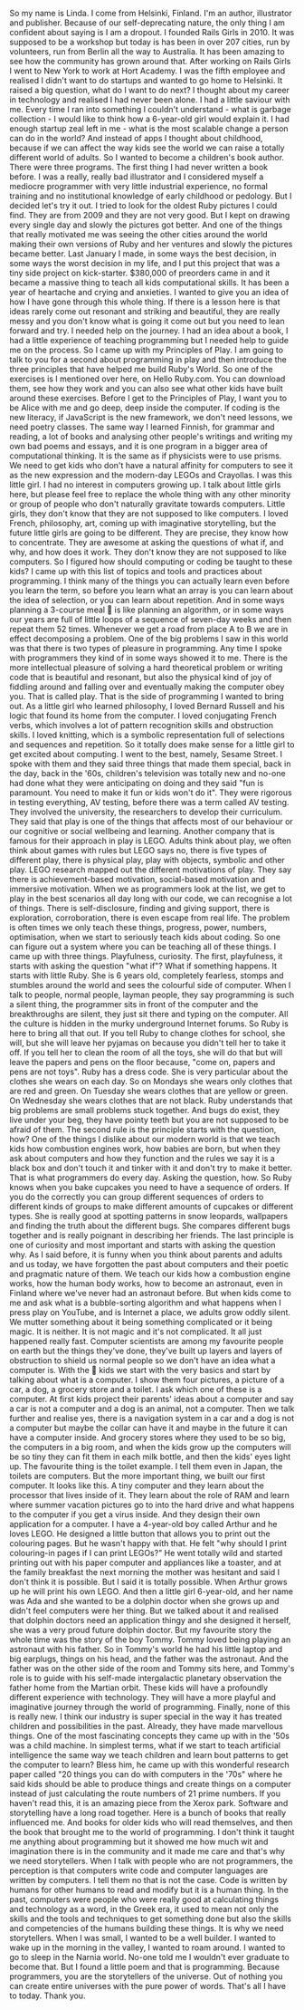 So my name is Linda.  I come from Helsinki, Finland.  I'm an author, illustrator and publisher.  Because of our self-deprecating nature, the only thing I am confident about saying is I am a dropout.  I founded Rails Girls in
2010.  It was supposed to be a workshop but today is has been in over 207 cities, run by volunteers, run from Berlin all the way to Australia.  It has been amazing to see how the community has grown around that.  After working on Rails Girls I went to New York to work at Hort Academy.  I was the fifth employee and realised I didn't want to do startups and wanted to go home to Helsinki.  It raised a big question, what do I want to do next? I thought about my career in technology and realised I had never been alone.  I had a little saviour with me.  Every time I ran into something I couldn't understand - what is garbage collection - I would like to think how a 6-year-old girl would explain it.  I had enough startup zeal left in me - what is the most scalable change a person can do in the world? And instead of apps I thought about childhood, because if we can affect the way kids see the world we can raise a totally different world of adults.  So I wanted to become a children's book author.  There were three programs. The first thing I had never written a book before.  I was a really, really bad illustrator and I considered myself a mediocre programmer with very little industrial experience, no formal training and no institutional knowledge of early childhood or pedology.  But I decided let's try it out.  I tried to look for the oldest Ruby pictures I could find.  They are from 2009 and they are not very good.  But I kept on drawing every single day and slowly the pictures got better.  And one of the things that really motivated me was seeing the other cities around the world making
their own versions of Ruby and her ventures and slowly the pictures became better.  Last January I made, in some ways the best decision, in some ways the worst decision in my life, and I put this project that was a tiny side project on kick-starter.  $380,000 of preorders came in and it became
a massive thing to teach all kids computational skills.  It has been a year of heartache and crying and anxieties.  I wanted to give you an idea of how I have gone through this whole thing.  If there
is a lesson here is that ideas rarely come out resonant and striking and beautiful, they are really messy and you don't know what is going it come out but you need to lean forward and try.  I
needed help on the journey.  I had an idea about a book, I had a little experience of teaching programming but I needed help to guide me on the process.  So I came up with my Principles of
Play.  I am going to talk to you for a second about programming in play and then introduce the three principles that have helped me build Ruby's World.  So one of the exercises is I mentioned over here, on Hello Ruby.com.  You can download them, see how they work and you can also
see what other kids have built around these exercises.  Before I get to the Principles of Play, I
want you to be Alice with me and go deep, deep inside the computer.  If coding is the new literacy, if JavaScript is the new framework, we don't need lessons, we need poetry classes.  The
same way I learned Finnish, for grammar and reading, a lot of books and analysing other people's
writings and writing my own bad poems and essays, and it is one program in a bigger area of computational thinking.  It is the same as if physicists were to use prisms.  We need to get kids who don't have a natural affinity for computers to see it as the new expression and the
modern-day LEGOs and Crayollas.  I was this little girl.  I had no interest in computers growing up.  I talk about little girls here, but please feel free to replace the whole thing with any other
minority or group of people who don't naturally gravitate towards computers.  Little girls, they
don't know that they are not supposed to like computers.  I loved French, philosophy, art, coming up with imaginative storytelling, but the future little girls are going to be different.  They are
precise, they know how to concentrate.  They are awesome at asking the questions of what if, and
why, and how does it work.  They don't know they are not supposed to like computers.  So I figured how should computing or coding be taught to these kids?  I came up with this list of topics and tools and practices about programming.  I think many of the things you can actually learn even before you learn the term, so before you learn what an array is you can learn about the idea of selection, or you can learn about repetition.  And in some ways planning a 3-course meal

is like planning an algorithm, or in some ways our years are full of little loops of a sequence of seven-day weeks and then repeat them 52 times.  Whenever we get a road from place A to B we are in effect decomposing a problem.  One of the big problems I saw in this world was that there is two types of pleasure in programming.  Any time I spoke with programmers they kind of in some ways showed it to me.  There is the more intellectual pleasure of solving a hard theoretical problem or writing code that is beautiful and resonant, but also the physical kind of joy of fiddling around and falling over and eventually making the computer obey you.  That is called play.  That is the side of programming I wanted to bring out.  As a little girl who learned
philosophy, I loved Bernard Russell and his logic that found its home from the computer.  I loved conjugating French verbs, which involves a lot of pattern recognition skills and obstruction skills.
I loved knitting, which is a symbolic representation full of selections and sequences and
repetition.  So it totally does make sense for a little girl to get excited about computing.  I went to the best, namely, Sesame Street.  I spoke with them and they said three things that made them special, back in the day, back in the '60s, children's television was totally new and no-one had done what they were anticipating on doing and they said "fun is paramount.  You need to make it fun or kids won't do it".  They were rigorous in testing everything, AV testing, before there was a term called AV testing.  They involved the university, the researchers to develop their
curriculum.  They said that play is one of the things that affects most of our behaviour or our cognitive or social wellbeing and learning.  Another company that is famous for their approach in play is LEGO.  Adults think about play, we often think about games with rules but LEGO says
no, there is five types of different play, there is physical play, play with objects, symbolic and
other play.  LEGO research mapped out the different motivations of play.  They say there is achievement-based motivation, social-based motivation and immersive motivation.  When we as
programmers look at the list, we get to play in the best scenarios all day long with our code, we
can recognise a lot of things.  There is self-disclosure, finding and giving support, there is exploration, corroboration, there is even escape from real life.  The problem is often times we only teach these things, progress, power, numbers, optimisation, when we start to seriously teach kids about coding.  So one can figure out a system where you can be teaching all of these things.
I came up with three things.  Playfulness, curiosity.  The first, playfulness, it starts with asking the question "what if"? What if something happens.  It starts with little Ruby.  She is 6 years old, completely fearless, stomps and stumbles around the world and sees the colourful side of computer.  When I talk to people, normal people, layman people, they say programming is such a silent thing, the programmer sits in front of the computer and the breakthroughs are silent, they just sit there and typing on the computer.  All the culture is hidden in the murky underground Internet forums.  So Ruby is here to bring all that out.  If you tell Ruby to change clothes for school, she will, but she will leave her pyjamas on because you didn't tell her to take it off.  If
you tell her to clean the room of all the toys, she will do that but will leave the papers and pens on the floor because, "come on, papers and pens are not toys".  Ruby has a dress code.  She is
very particular about the clothes she wears on each day.  So on Mondays she wears only clothes
that are red and green.  On Tuesday she wears clothes that are yellow or green.  On Wednesday she wears clothes that are not black.  Ruby understands that big problems are small problems stuck together.  And bugs do exist, they live under your beg, they have pointy teeth but you are not supposed to be afraid of them.  The second rule is the principle starts with the question, how? One of the things I dislike about our modern world is that we teach kids how combustion engines work, how babies are born, but when they ask about computers and how they function and the rules we say it is a black box and don't touch it and tinker with it and don't try to make it better. That is what programmers do every day.  Asking the question, how.  So Ruby knows when you bake cupcakes you need to have a sequence of orders.  If you do the correctly you can group different sequences of orders to different kinds of groups to make different amounts of cupcakes or different types.  She is really good at spotting patterns in snow leopards, wallpapers and
finding the truth about the different bugs.  She compares different bugs together and is really poignant in describing her friends.  The last principle is one of curiosity and most important and starts with asking the question why.  As I said before, it is funny when you think about parents and adults and us today, we have forgotten the past about computers and their poetic and pragmatic nature of them.  We teach our kids how a combustion engine works, how the human body works, how to become an astronaut, even in Finland where we've never had an astronaut before.  But when kids come to me and ask what is a bubble-sorting algorithm and what happens when I press play on YouTube, and is Internet a place, we adults grow oddly silent.  We mutter something about it being something complicated or it being magic.  It is neither.  It is not magic and it's not complicated.  It all just happened really fast.  Computer scientists are among my favourite people on earth but the things they've done, they've built up layers and layers of obstruction to shield us normal people so we don't have an idea what a computer is.  With the

kids we start with the very basics and start by talking about what is a computer.  I show them four pictures, a picture of a car, a dog, a grocery store and a toilet.  I ask which one of these is a computer.  At first kids project their parents' ideas about a computer and say a car is not a computer and a dog is an animal, not a computer.  Then we talk further and realise yes, there is a navigation system in a car and a dog is not a computer but maybe the collar can have it and maybe in the future it can have a computer inside.  And grocery stores where they used to be so big, the computers in a big room, and when the kids grow up the computers will be so tiny they can fit them in each milk bottle, and then the kids' eyes light up.  The favourite thing is the toilet example.  I tell them even in Japan, the toilets are computers.  But the more important thing, we built our first computer.  It looks like this.  A tiny computer and they learn about the processor that lives inside of it.  They learn about the role of RAM and learn where summer vacation pictures go to into the hard drive and what happens to the computer if you get a virus inside.
And they design their own application for a computer.  I have a 4-year-old boy called Arthur and he loves LEGO.  He designed a little button that allows you to print out the colouring pages.  But
he wasn't happy with that.  He felt "why should I print colouring-in pages if I can print LEGOs?"
He went totally wild and started printing out with his paper computer and appliances like a toaster, and at the family breakfast the next morning the mother was hesitant and said I don't think it is possible.  But I said it is totally possible.  When Arthur grows up he will print his own LEGO.  And then a little girl 6-year-old, and her name was Ada and she wanted to be a dolphin doctor when she grows up and didn't feel computers were her thing.  But we talked about it and realised that dolphin doctors need an application thingy and she designed it herself, she was a
very proud future dolphin doctor.  But my favourite story the whole time was the story of the boy
Tommy.  Tommy loved being playing an astronaut with his father.  So in Tommy's world he had his little laptop and big earplugs, things on his head, and the father was the astronaut.  And the father was on the other side of the room and Tommy sits here, and Tommy's role is to guide with his self-made intergalactic planetary observation the father home from the Martian orbit.  These kids will have a profoundly different experience with technology.  They will have a more playful and imaginative journey through the world of programming.  Finally, none of this is really new.
I think our industry is super special in the way it has treated children and possibilities in the past. Already, they have made marvellous things.  One of the most fascinating concepts they came up with in the '50s was a child machine.  In simplest terms, what if we start to teach artificial intelligence the same way we teach children and learn bout patterns to get the computer to learn? Bless him, he came up with this wonderful research paper called "20 things you can do with computers in the '70s" where he said kids should be able to produce things and create things on a computer instead of just calculating the route numbers of 21 prime numbers.  If you haven't read this, it is an amazing piece from the Xerox park.  Software and storytelling have a long road together.  Here is a bunch of books that really influenced me.  And books for older kids who will read themselves, and then the book that brought me to the world of programming.  I don't think it taught me anything about programming but it showed me how much wit and imagination there is in the community and it made me care and that's why we need storytellers.  When I talk with people who are not programmers, the perception is that computers write code and computer languages are written by computers.  I tell them no that is not the case.  Code is written by humans for other humans to read and modify but it is a human thing.  In the past, computers were people who were really good at calculating things and technology as a word, in the Greek era, it used to mean not only the skills and the tools and techniques to get something done but also the skills and competencies of the humans building these things.  It is why we need storytellers.
When I was small, I wanted to be a well builder.  I wanted to wake up in the morning in the valley, I wanted to roam around.  I wanted to go to sleep in the Narnia world.  No-one told me I wouldn't ever graduate to become that.  But I found a little poem and that is programming. Because programmers, you are the storytellers of the universe.  Out of nothing you can create entire universes with the pure power of words.  That's all I have to today.  Thank you.
